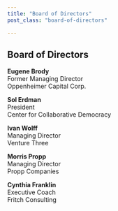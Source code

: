 ```yaml
---
title: "Board of Directors"
post_class: "board-of-directors"

---
```


## Board of Directors 

**Eugene Brody**  
Former Managing Director  
Oppenheimer Capital Corp.  

**Sol Erdman**  
President  
Center for Collaborative Democracy

**Ivan Wolff**  
Managing Director  
Venture Three

**Morris Propp**  
Managing Director  
Propp Companies

**Cynthia Franklin**  
Executive Coach  
Fritch Consulting